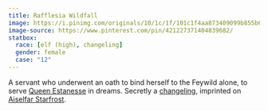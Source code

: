 ```yaml
---
title: Rafflesia Wildfall
image: https://i.pinimg.com/originals/10/1c/1f/101c1f4aa873409099b855b0d0779eeb.jpg
image-source: https://www.pinterest.com/pin/421227371404839682/
statbox:
  race: [elf (high), changeling]
  gender: female
  case: "12"
---
```


A servant who underwent an oath to bind herself to the Feywild alone, to serve [Queen Estanesse](ambriel-estanesse) in dreams. Secretly a [changeling](../creatures/changelings), imprinted on [Aiselfar Starfrost](aiselfar-starfrost).
